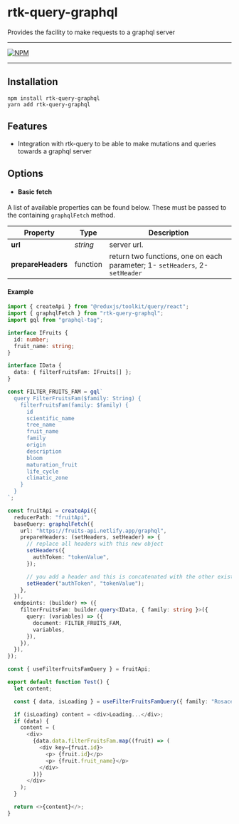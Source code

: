 # rtk-query-graphql

Provides the facility to make requests to a graphql server

---

[![NPM](https://nodei.co/npm/rtk-query-graphql.png)](https://npmjs.org/package/rtk-query-graphql)

---

## Installation

```
npm install rtk-query-graphql
yarn add rtk-query-graphql
```

## Features

- Integration with rtk-query to be able to make mutations and queries towards a graphql server

## Options

- #### Basic fetch

A list of available properties can be found below. These must be passed to the containing `graphqlFetch` method.

| Property           | Type     | Description                                                                  |
| ------------------ | -------- | ---------------------------------------------------------------------------- |
| **url**            | _string_ | server url.                                                                  |
| **prepareHeaders** | function | return two functions, one on each parameter; 1- `setHeaders`, 2- `setHeader` |

#### Example

```typescript
import { createApi } from "@reduxjs/toolkit/query/react";
import { graphqlFetch } from "rtk-query-graphql";
import gql from "graphql-tag";

interface IFruits {
  id: number;
  fruit_name: string;
}

interface IData {
  data: { filterFruitsFam: IFruits[] };
}

const FILTER_FRUITS_FAM = gql`
  query FilterFruitsFam($family: String) {
    filterFruitsFam(family: $family) {
      id
      scientific_name
      tree_name
      fruit_name
      family
      origin
      description
      bloom
      maturation_fruit
      life_cycle
      climatic_zone
    }
  }
`;

const fruitApi = createApi({
  reducerPath: "fruitApi",
  baseQuery: graphqlFetch({
    url: "https://fruits-api.netlify.app/graphql",
    prepareHeaders: (setHeaders, setHeader) => {
      // replace all headers with this new object
      setHeaders({
        authToken: "tokenValue",
      });

      // you add a header and this is concatenated with the other existing headers
      setHeader("authToken", "tokenValue");
    },
  }),
  endpoints: (builder) => ({
    filterFruitsFam: builder.query<IData, { family: string }>({
      query: (variables) => ({
        document: FILTER_FRUITS_FAM,
        variables,
      }),
    }),
  }),
});

const { useFilterFruitsFamQuery } = fruitApi;

export default function Test() {
  let content;

  const { data, isLoading } = useFilterFruitsFamQuery({ family: "Rosaceae" });

  if (isLoading) content = <div>Loading...</div>;
  if (data) {
    content = (
      <div>
        {data.data.filterFruitsFam.map((fruit) => (
          <div key={fruit.id}>
            <p> {fruit.id}</p>
            <p> {fruit.fruit_name}</p>
          </div>
        ))}
      </div>
    );
  }

  return <>{content}</>;
}
```
